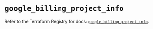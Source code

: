 # `google_billing_project_info`

Refer to the Terraform Registry for docs: [`google_billing_project_info`](https://registry.terraform.io/providers/hashicorp/google-beta/5.24.0/docs/resources/google_billing_project_info).
